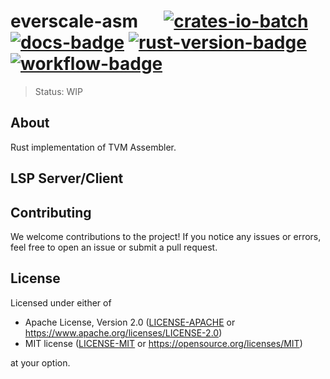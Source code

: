 # everscale-asm &emsp; [![crates-io-batch]][crates-io-link] [![docs-badge]][docs-url] [![rust-version-badge]][rust-version-link] [![workflow-badge]][workflow-link]

[crates-io-batch]: https://img.shields.io/crates/v/everscale-asm.svg

[crates-io-link]: https://crates.io/crates/everscale-asm

[docs-badge]: https://docs.rs/everscale-asm/badge.svg

[docs-url]: https://docs.rs/everscale-asm

[rust-version-badge]: https://img.shields.io/badge/rustc-1.70+-lightgray.svg

[rust-version-link]: https://blog.rust-lang.org/2023/06/01/Rust-1.70.0.html

[workflow-badge]: https://img.shields.io/github/actions/workflow/status/broxus/everscale-asm/master.yml?branch=master

[workflow-link]: https://github.com/broxus/everscale-asm/actions?query=workflow%3Amaster

> Status: WIP

## About

Rust implementation of TVM Assembler.

## LSP Server/Client

## Contributing

We welcome contributions to the project! If you notice any issues or errors, feel free to open an issue or submit a pull request.

## License

Licensed under either of

* Apache License, Version 2.0 ([LICENSE-APACHE](LICENSE-APACHE) or <https://www.apache.org/licenses/LICENSE-2.0>)
* MIT license ([LICENSE-MIT](LICENSE-MIT) or <https://opensource.org/licenses/MIT>)

at your option.
